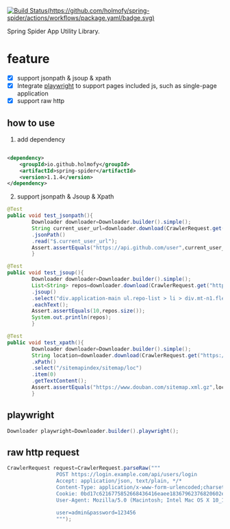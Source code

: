 [![Build Status(https://github.com/holmofy/spring-spider/actions/workflows/package.yaml/badge.svg)](https://github.com/holmofy/spring-spider/actions/workflows/package.yaml/badge.svg)](https://repo1.maven.org/maven2/io/github/holmofy/spring-spider)

Spring Spider App Utility Library.

# feature

* [x] support jsonpath & jsoup & xpath
* [x] Integrate [playwright](https://github.com/microsoft/playwright-java) to support pages included js, such as
  single-page application
* [x] support raw http

## how to use

1. add dependency

```xml

<dependency>
    <groupId>io.github.holmofy</groupId>
    <artifactId>spring-spider</artifactId>
    <version>1.1.4</version>
</dependency>
```

2. support jsonpath & Jsoup & Xpath

```java
@Test
public void test_jsonpath(){
        Downloader downloader=Downloader.builder().simple();
        String current_user_url=downloader.download(CrawlerRequest.get("https://api.github.com/").build())
        .jsonPath()
        .read("$.current_user_url");
        Assert.assertEquals("https://api.github.com/user",current_user_url);
        }

@Test
public void test_jsoup(){
        Downloader downloader=Downloader.builder().simple();
        List<String> repos=downloader.download(CrawlerRequest.get("https://github.com/search?q=spider").build())
        .jsoup()
        .select("div.application-main ul.repo-list > li > div.mt-n1.flex-auto > div.d-flex > div > a")
        .eachText();
        Assert.assertEquals(10,repos.size());
        System.out.println(repos);
        }

@Test
public void test_xpath(){
        Downloader downloader=Downloader.builder().simple();
        String location=downloader.download(CrawlerRequest.get("https://www.douban.com/sitemap_index.xml").build())
        .xPath()
        .select("/sitemapindex/sitemap/loc")
        .item(0)
        .getTextContent();
        Assert.assertEquals("https://www.douban.com/sitemap.xml.gz",location);
        }
```

## playwright

```java
Downloader playwright=Downloader.builder().playwright();
```

## raw http request

```java
CrawlerRequest request=CrawlerRequest.parseRaw("""
                POST https://login.example.com/api/users/login
                Accept: application/json, text/plain, */*
                Content-Type: application/x-www-form-urlencoded;charset=UTF-8
                Cookie: 0bd17c6216775852668436416eaee18367962376820602ec6d9cbff1f07b4c
                User-Agent: Mozilla/5.0 (Macintosh; Intel Mac OS X 10_15_7) AppleWebKit/537.36
                                
                user=admin&password=123456
                """);
```